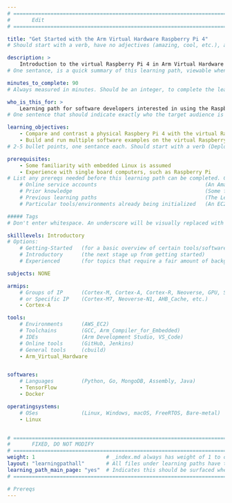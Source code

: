 ```yaml
---
# ================================================================================
#       Edit
# ================================================================================

title: "Get Started with the Arm Virtual Hardware Raspberry Pi 4" 
# Should start with a verb, have no adjectives (amazing, cool, etc.), and be as concise as possible.

description: >
    Introduction to the virtual Raspberry Pi 4 in Arm Virtual Hardware
# One sentance, is a quick summary of this learning path, viewable when searching through all learning paths. 

minutes_to_complete: 90
# Always measured in minutes. Should be an integer, to complete the learning path (not just read it).

who_is_this_for: >
    Learning path for software developers interested in using the Raspberry Pi 4 available on Arm Virtual Hardware.
# One sentence that should indicate exactly who the target audience is (developers in X industries using Y tools/software for Z use-case).

learning_objectives: 
    - Compare and contrast a physical Raspbery Pi 4 with the virtual Raspberry Pi in AVH
    - Build and run multiple software examples on the virtual Raspberry Pi 
# 2-5 bullet points, one sentance each. Should start with a verb (Deploy, Measure) and indicate the value of the objective if possible.

prerequisites:
    - Some familiarity with embedded Linux is assumed
    - Experience with single board computers, such as Raspberry Pi 
# List any prereqs needed before this learning path can be completed. Can include:
    # Online service accounts                                   (An Amazon Web Services account)
    # Prior knowledge                                           (Some familiarity with embedded programing)
    # Previous learning paths                                   (The Learning Path: Getting Started with Arm Virtual Hardware)
    # Particular tools/environments already being initialized   (An EC2 instance with AVH installed)

##### Tags
# Don't enter whitespace. An underscore will be visually replaced with whitespace.

skilllevels: Introductory
# Options:
    # Getting-Started   (for a basic overview of certain tools/softwares/topics)
    # Introductory      (the next stage up from getting started)
    # Experienced       (for topics that require a fair amount of background knowledge in tools/softwares/topics to complete)

subjects: NONE

armips:
    # Groups of IP      (Cortex-M, Cortex-A, Cortex-R, Neoverse, GPU, System IP, etc.)
    # or Specific IP    (Cortex-M7, Neoverse-N1, AHB_Cache, etc.)
    - Cortex-A

tools:
    # Environments      (AWS_EC2)
    # Toolchains        (GCC, Arm_Compiler_for_Embedded)
    # IDEs              (Arm Development Studio, VS_Code)
    # Online tools      (GitHub, Jenkins)
    # General tools     (cbuild)
    - Arm_Virtual_Hardware


softwares:
    # Languages         (Python, Go, MongoDB, Assembly, Java)
    - TensorFlow
    - Docker

operatingsystems:
    # OSes              (Linux, Windows, macOS, FreeRTOS, Bare-metal)
    - Linux


# ================================================================================
#       FIXED, DO NOT MODIFY
# ================================================================================
weight: 1                       # _index.md always has weight of 1 to order correctly
layout: "learningpathall"       # All files under learning paths have this same wrapper
learning_path_main_page: "yes"  # Indicates this should be surfaced when looking for related content. Only set for _index.md of learning path content.
# ================================================================================

# Prereqs
---
```


